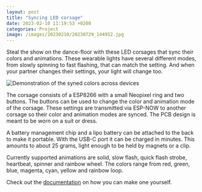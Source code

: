 ```yaml
---
layout: post
title: "Syncing LED corsage"
date: 2023-02-10 11:19:53 +0200
categories: Project
image: /images/20230210/20230729_144952.jpg
---
```


Steal the show on the dance-floor with these LED corsages that sync their colors and animations. These wearable lights have several different modes, from slowly spinning to fast flashing, that can match the setting. And when your partner changes their settings, your light will change too. 

![Demonstration of the syned colors across devices](https://rubensmit.com/images/20230210/ezgif-4-a6c1458c64.gif)

The corsage consists of a ESP8266 with a small Neopixel ring and two buttons. The buttons can be used to change the color and animation mode of the corsage. These settings are transmitted via ESP-NOW to another corsage so their color and animation modes are synced. The PCB design is meant to be worn on a suit or dress.

A battery management chip and a lipo battery can be attached to the back to make it portable. With the USB-C port it can be charged in minutes. This amounts to about 25 grams, light enough to be held by magnets or a clip.

Currently supported animations are solid, slow flash, quick flash  strobe, heartbeat, spinner and rainbow wheel. The colors range from red, green, blue, magenta, cyan, yellow and rainbow loop.

Check out the [documentation](https://github.com/RubenSmit/corsage) on how you can make one yourself.
